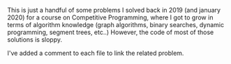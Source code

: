This is just a handful of some problems I solved back in 2019 (and january 2020) for a course on Competitive Programming, where I got to grow in terms of algorithm knowledge (graph algorithms, binary searches, dynamic programming, segment trees, etc..)
However, the code of most of those solutions is sloppy.

I've added a comment to each file to link the related problem.
